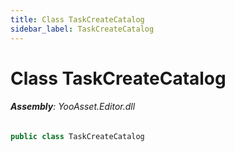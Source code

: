 ```yaml
---
title: Class TaskCreateCatalog
sidebar_label: TaskCreateCatalog
---
```

# Class TaskCreateCatalog


###### **Assembly**: YooAsset.Editor.dll

```csharp title="Declaration"
public class TaskCreateCatalog
```
